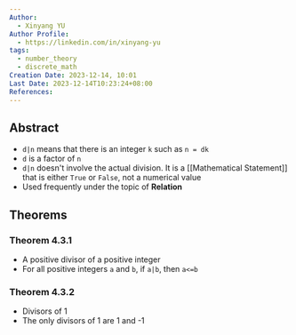 ```yaml
---
Author:
  - Xinyang YU
Author Profile:
  - https://linkedin.com/in/xinyang-yu
tags:
  - number_theory
  - discrete_math
Creation Date: 2023-12-14, 10:01
Last Date: 2023-12-14T10:23:24+08:00
References: 
---
```

## Abstract
- `d|n` means that there is an integer `k` such as `n = dk`
- `d` is a factor of `n`
- `d|n` doesn't involve the actual division. It is a [[Mathematical Statement]] that is either `True` or `False`, not a numerical value
- Used frequently under the topic of **Relation**

## Theorems
### Theorem 4.3.1
- A positive divisor of a positive integer
- For all positive integers `a` and `b`, if `a|b`, then `a<=b` 
### Theorem 4.3.2
- Divisors of 1
- The only divisors of 1 are 1 and -1